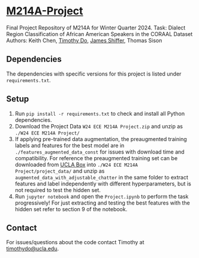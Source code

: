 # [M214A-Project](https://github.com/dotimothy/M214A-Project)
Final Project Repository of M214A for Winter Quarter 2024. Task: Dialect Region Classification of African American Speakers in the CORAAL Dataset
Authors: Keith Chen, [Timothy Do](https://timothydo.me), [James Shiffer](https://jshiffer.xyz), Thomas Sison

## Dependencies
The dependencies with specific versions for this project is listed under <code>requirements.txt</code>.

## Setup
1. Run <code>pip install -r requirements.txt</code> to check and install all Python dependencies.
2. Download the Project Data <code>W24 ECE M214A Project.zip</code> and unzip as <code>./W24 ECE M214A Project/</code>
3. If applying pre-trained data augmentation, the preaugmented training labels and features for the best model are in <code>./features_augmented_data_const</code> for issues with download time and compatibility. For reference the preaugmented training set can be downloaded from [UCLA Box](https://ucla.app.box.com/s/aokss65cdcssljirh3wmnml0twzescsm) into <code>./W24 ECE M214A Project/project_data/</code> and unzip as <code>augmented_data_with_adjustable_chatter</code> in the same folder to extract features and label independently with different hyperparameters, but is not required to test the hidden set.
4. Run <code>jupyter notebook</code> and open the <code>Project.ipynb</code> to perform the task progressively! For just extracting and testing the best features with the hidden set refer to section 9 of the notebook.




## Contact
For issues/questions about the code contact Timothy at [timothydo@ucla.edu](mailto:timothydo@ucla.edu).

